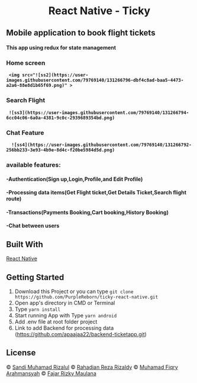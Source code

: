 <h1 align='center'>React Native - Ticky</h1>

<h2>Mobile application to book flight tickets</h2>

<h4>This app using redux for state management<h4>
  
  <div style="flex-direction:row">
    <div>
   <h3>Home screen</h3>
    
     <img src="![ss2](https://user-images.githubusercontent.com/79769140/131266796-dbf4c8ad-baa5-4473-a2a6-88e8d1b65f69.png)" > 
      
   </div>
   <div>
    <h3>Search Flight</h3>
  
     ![ss3](https://user-images.githubusercontent.com/79769140/131266794-6cc04c06-6a0a-4381-9c0c-2939689354bd.png)
     
   </div>
   <div>
    <h3>Chat Feature</h3>
  
      ![ss4](https://user-images.githubusercontent.com/79769140/131266792-256bb233-3e93-4b9e-8d4c-f20be5984d5d.png)
     
   </div>
  </div>
  

<h3>available features:</h3>
<h4>-Authentication(Sign up,Login,Profile,and Edit Profile)</h4>
<h4>-Processing data items(Get Flight ticket,Get Details Ticket,Search flight route)</h4>
<h4>-Transactions(Payments Booking,Cart booking,History Booking)</h4>
<h4>-Chat between users</h4>


## Built With

[React Native](https://reactnative.dev/docs/environment-setup)

## Getting Started

1. Download this Project or you can type `git clone https://github.com/PurpleReborn/ticky-react-native.git`
2. Open app's directory in CMD or Terminal
3. Type `yarn install`
4. Start running App with Type `yarn android`
4. Add .env file at root folder project
5. Link to add Backend for processing data (https://github.com/apaajaa22/backend-ticketapp.git)

## License

© [Sandi Muhamad Rizalul](https://github.com/PurpleReborn/)
© [Rahadian Reza Rizaldy](https://github.com/apaajaa22)
© [Muhamad Fiqry Arahmansyah](https://github.com/CUPAXX)
© [Fajar Rizky Maulana](https://github.com/acrossmindanduniverse)
